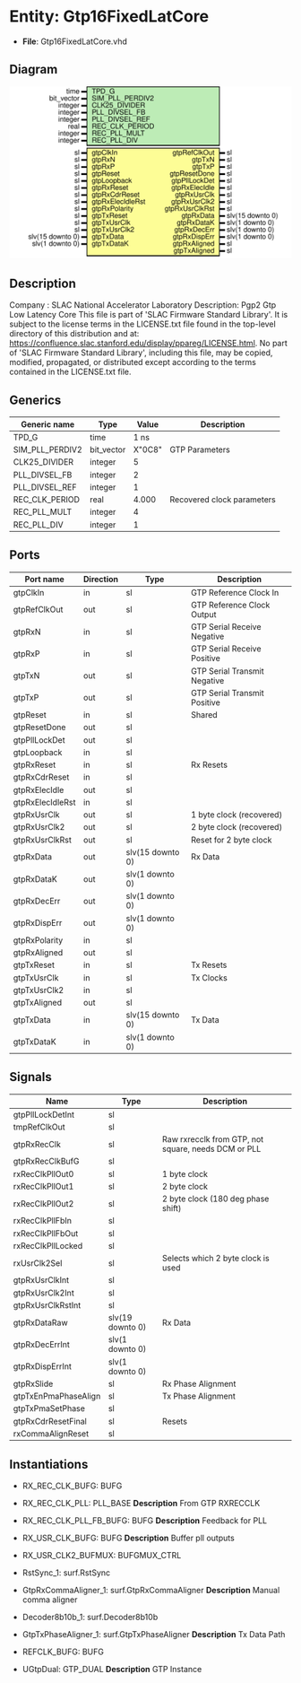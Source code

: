 # Entity: Gtp16FixedLatCore

- **File**: Gtp16FixedLatCore.vhd
## Diagram

![Diagram](Gtp16FixedLatCore.svg "Diagram")
## Description

Company    : SLAC National Accelerator Laboratory
Description: Pgp2 Gtp Low Latency Core
This file is part of 'SLAC Firmware Standard Library'.
It is subject to the license terms in the LICENSE.txt file found in the
top-level directory of this distribution and at:
   https://confluence.slac.stanford.edu/display/ppareg/LICENSE.html.
No part of 'SLAC Firmware Standard Library', including this file,
may be copied, modified, propagated, or distributed except according to
the terms contained in the LICENSE.txt file.
## Generics

| Generic name    | Type       | Value  | Description                 |
| --------------- | ---------- | ------ | --------------------------- |
| TPD_G           | time       | 1 ns   |                             |
| SIM_PLL_PERDIV2 | bit_vector | X"0C8" | GTP Parameters              |
| CLK25_DIVIDER   | integer    | 5      |                             |
| PLL_DIVSEL_FB   | integer    | 2      |                             |
| PLL_DIVSEL_REF  | integer    | 1      |                             |
| REC_CLK_PERIOD  | real       | 4.000  | Recovered clock parameters  |
| REC_PLL_MULT    | integer    | 4      |                             |
| REC_PLL_DIV     | integer    | 1      |                             |
## Ports

| Port name        | Direction | Type             | Description                  |
| ---------------- | --------- | ---------------- | ---------------------------- |
| gtpClkIn         | in        | sl               | GTP Reference Clock In       |
| gtpRefClkOut     | out       | sl               | GTP Reference Clock Output   |
| gtpRxN           | in        | sl               | GTP Serial Receive Negative  |
| gtpRxP           | in        | sl               | GTP Serial Receive Positive  |
| gtpTxN           | out       | sl               | GTP Serial Transmit Negative |
| gtpTxP           | out       | sl               | GTP Serial Transmit Positive |
| gtpReset         | in        | sl               | Shared                       |
| gtpResetDone     | out       | sl               |                              |
| gtpPllLockDet    | out       | sl               |                              |
| gtpLoopback      | in        | sl               |                              |
| gtpRxReset       | in        | sl               | Rx Resets                    |
| gtpRxCdrReset    | in        | sl               |                              |
| gtpRxElecIdle    | out       | sl               |                              |
| gtpRxElecIdleRst | in        | sl               |                              |
| gtpRxUsrClk      | out       | sl               | 1 byte clock (recovered)     |
| gtpRxUsrClk2     | out       | sl               | 2 byte clock (recovered)     |
| gtpRxUsrClkRst   | out       | sl               | Reset for 2 byte clock       |
| gtpRxData        | out       | slv(15 downto 0) | Rx Data                      |
| gtpRxDataK       | out       | slv(1 downto 0)  |                              |
| gtpRxDecErr      | out       | slv(1 downto 0)  |                              |
| gtpRxDispErr     | out       | slv(1 downto 0)  |                              |
| gtpRxPolarity    | in        | sl               |                              |
| gtpRxAligned     | out       | sl               |                              |
| gtpTxReset       | in        | sl               | Tx Resets                    |
| gtpTxUsrClk      | in        | sl               | Tx Clocks                    |
| gtpTxUsrClk2     | in        | sl               |                              |
| gtpTxAligned     | out       | sl               |                              |
| gtpTxData        | in        | slv(15 downto 0) | Tx Data                      |
| gtpTxDataK       | in        | slv(1 downto 0)  |                              |
## Signals

| Name                 | Type             | Description                                         |
| -------------------- | ---------------- | --------------------------------------------------- |
| gtpPllLockDetInt     | sl               |                                                     |
| tmpRefClkOut         | sl               |                                                     |
| gtpRxRecClk          | sl               | Raw rxrecclk from GTP, not square, needs DCM or PLL |
| gtpRxRecClkBufG      | sl               |                                                     |
| rxRecClkPllOut0      | sl               | 1 byte clock                                        |
| rxRecClkPllOut1      | sl               | 2 byte clock                                        |
| rxRecClkPllOut2      | sl               | 2 byte clock (180 deg phase shift)                  |
| rxRecClkPllFbIn      | sl               |                                                     |
| rxRecClkPllFbOut     | sl               |                                                     |
| rxRecClkPllLocked    | sl               |                                                     |
| rxUsrClk2Sel         | sl               | Selects which 2 byte clock is used                  |
| gtpRxUsrClkInt       | sl               |                                                     |
| gtpRxUsrClk2Int      | sl               |                                                     |
| gtpRxUsrClkRstInt    | sl               |                                                     |
| gtpRxDataRaw         | slv(19 downto 0) | Rx Data                                             |
| gtpRxDecErrInt       | slv(1 downto 0)  |                                                     |
| gtpRxDispErrInt      | slv(1 downto 0)  |                                                     |
| gtpRxSlide           | sl               | Rx Phase Alignment                                  |
| gtpTxEnPmaPhaseAlign | sl               | Tx Phase Alignment                                  |
| gtpTxPmaSetPhase     | sl               |                                                     |
| gtpRxCdrResetFinal   | sl               | Resets                                              |
| rxCommaAlignReset    | sl               |                                                     |
## Instantiations

- RX_REC_CLK_BUFG: BUFG
- RX_REC_CLK_PLL: PLL_BASE
**Description**
From GTP RXRECCLK

- RX_REC_CLK_PLL_FB_BUFG: BUFG
**Description**
Feedback for PLL

- RX_USR_CLK_BUFG: BUFG
**Description**
Buffer pll outputs

- RX_USR_CLK2_BUFMUX: BUFGMUX_CTRL
- RstSync_1: surf.RstSync
- GtpRxCommaAligner_1: surf.GtpRxCommaAligner
**Description**
Manual comma aligner

- Decoder8b10b_1: surf.Decoder8b10b
- GtpTxPhaseAligner_1: surf.GtpTxPhaseAligner
**Description**
Tx Data Path

- REFCLK_BUFG: BUFG
- UGtpDual: GTP_DUAL
**Description**
GTP Instance

